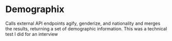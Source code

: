 # Demographix
Calls external API endpoints agify, genderize, and nationality and merges the results, returning a set of demographic information.
This was a technical test I did for an interview
